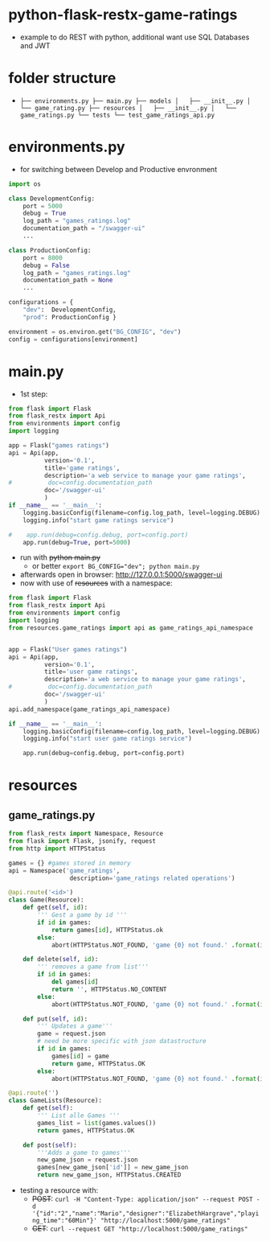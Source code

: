 # python-flask-restx-game-ratings
* example to do REST with python, additional want use SQL Databases and JWT

# folder structure 
* `
├── environments.py
├── main.py
├── models
│   ├── __init__.py
│   └── game_rating.py
├── resources
│   ├── __init__.py
│   └── game_ratings.py
└── tests
    └── test_game_ratings_api.py
`
# environments.py 
* for switching between Develop and Productive envronment
```python
import os

class DevelopmentConfig:
    port = 5000
    debug = True
    log_path = "games_ratings.log"
    documentation_path = "/swagger-ui"
    ...

class ProductionConfig:
    port = 8000
    debug = False
    log_path = "games_ratings.log"
    documentation_path = None
    ...

configurations = {
    "dev":  DevelopmentConfig,
    "prod": ProductionConfig }

environment = os.environ.get("BG_CONFIG", "dev")
config = configurations[environment]
```
# main.py 
* 1st step: 
```python
from flask import Flask
from flask_restx import Api
from environments import config
import logging

app = Flask("games ratings")
api = Api(app,
          version='0.1',
          title='game ratings',
          description='a web service to manage your game ratings',
#          doc=config.documentation_path
          doc='/swagger-ui'
          )
if __name__ == '__main__':
    logging.basicConfig(filename=config.log_path, level=logging.DEBUG)
    logging.info("start game ratings service")

#    app.run(debug=config.debug, port=config.port)
    app.run(debug=True, port=5000)
```
* run with ~~python main.py~~
  * or better `export BG_CONFIG="dev"; python main.py`
* afterwards open in browser: http://127.0.0.1:5000/swagger-ui
* now with use of ~~resources~~ with a namespace:
```python
from flask import Flask
from flask_restx import Api
from environments import config
import logging
from resources.game_ratings import api as game_ratings_api_namespace


app = Flask("User games ratings")
api = Api(app,
          version='0.1',
          title='user game ratings',
          description='a web service to manage your game ratings',
#          doc=config.documentation_path
          doc='/swagger-ui'
          )
api.add_namespace(game_ratings_api_namespace)

if __name__ == '__main__':
    logging.basicConfig(filename=config.log_path, level=logging.DEBUG)
    logging.info("start user game ratings service")

    app.run(debug=config.debug, port=config.port)
```
# resources 
## game_ratings.py 
```python
from flask_restx import Namespace, Resource
from flask import Flask, jsonify, request
from http import HTTPStatus

games = {} #games stored in memory
api = Namespace('game_ratings',
                 description='game_ratings related operations') 

@api.route('<id>')
class Game(Resource):
    def get(self, id):
        ''' Gest a game by id '''
        if id in games:
            return games[id], HTTPStatus.ok
        else:
            abort(HTTPStatus.NOT_FOUND, 'game {0} not found.' .format(id))

    def delete(self, id):
        ''' removes a game from list'''
        if id in games:
            del games[id]
            return '', HTTPStatus.NO_CONTENT
        else:
            abort(HTTPStatus.NOT_FOUND, 'game {0} not found.' .format(id))

    def put(self, id):
        ''' Updates a game'''
        game = request.json
        # need be more specific with json datastructure
        if id in games:
            games[id] = game
            return game, HTTPStatus.OK
        else:
            abort(HTTPStatus.NOT_FOUND, 'game {0} not found.' .format(id))

@api.route('')
class GameLists(Resource):
    def get(self):
        ''' List alle Games '''
        games_list = list(games.values())
        return games, HTTPStatus.OK

    def post(self):
        '''Adds a game to games'''
        new_game_json = request.json 
        games[new_game_json['id']] = new_game_json
        return new_game_json, HTTPStatus.CREATED
```
* testing a resource with:
  * ~~POST~~: `curl -H "Content-Type: application/json" --request POST -d '{"id":"2","name":"Mario","designer":"ElizabethHargrave","playing_time":"60Min"}' "http://localhost:5000/game_ratings"`
  * ~~GET~~: `curl --request GET "http://localhost:5000/game_ratings"`


